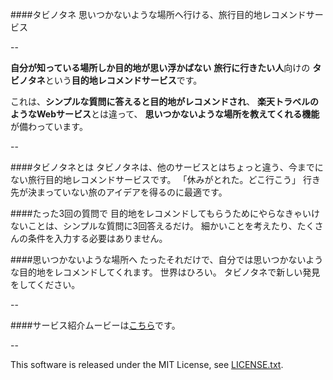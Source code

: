 
####タビノタネ
思いつかないような場所へ行ける、旅行目的地レコメンドサービス

--

**自分が知っている場所しか目的地が思い浮かばない**
**旅行に行きたい人**向けの
**タビノタネ**という**目的地レコメンドサービス**です。

これは、**シンプルな質問に答えると目的地がレコメンドされ**、
**楽天トラベルのようなWebサービス**とは違って、
**思いつかないような場所を教えてくれる機能**が備わっています。

--

####タビノタネとは
タビノタネは、他のサービスとはちょっと違う、今までにない旅行目的地レコメンドサービスです。
「休みがとれた。どこ行こう」
行き先が決まっていない旅のアイデアを得るのに最適です。

####たった3回の質問で
目的地をレコメンドしてもらうためにやらなきゃいけないことは、シンプルな質問に3回答えるだけ。
細かいことを考えたり、たくさんの条件を入力する必要はありません。

####思いつかないような場所へ
たったそれだけで、自分では思いつかないような目的地をレコメンドしてくれます。
世界はひろい。
タビノタネで新しい発見をしてください。

--

####サービス紹介ムービーは<a href="http://vimeo.com/114439010#t=0m0s" target="_blank">こちら</a>です。

--

This software is released under the MIT License, see [LICENSE.txt](https://github.com/tnumata3632/RakuTabi/blob/master/LICENSE.txt).
